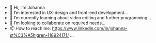 - 👋 Hi, I’m Johanna
- 👀 I’m interested in UX-design and front-end development...
- 🌱 I’m currently learning about video editing and further programming...
- 💞️ I’m looking to collaborate on required needs...
- 📫 How to reach me: https://www.linkedin.com/in/johanna-st%C3%A5hlgren-118924171/ ...

<!---
Johanna-stah/Johanna-stah is a ✨ special ✨ repository because its `README.md` (this file) appears on your GitHub profile.
You can click the Preview link to take a look at your changes.
--->
